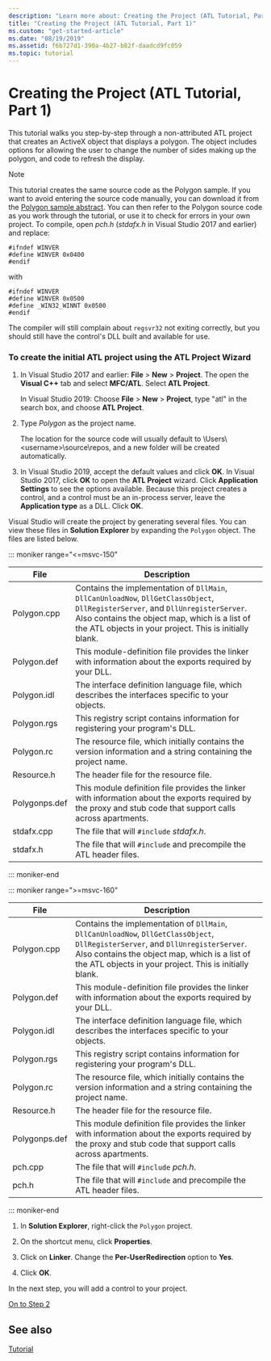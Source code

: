 ```yaml
---
description: "Learn more about: Creating the Project (ATL Tutorial, Part 1)"
title: "Creating the Project (ATL Tutorial, Part 1)"
ms.custom: "get-started-article"
ms.date: "08/19/2019"
ms.assetid: f6b727d1-390a-4b27-b82f-daadcd9fc059
ms.topic: tutorial
---
```

# Creating the Project (ATL Tutorial, Part 1)

This tutorial walks you step-by-step through a non-attributed ATL project that creates an ActiveX object that displays a polygon. The object includes options for allowing the user to change the number of sides making up the polygon, and code to refresh the display.

> [!NOTE]
> This tutorial creates the same source code as the Polygon sample. If you want to avoid entering the source code manually, you can download it from the [Polygon sample abstract](https://github.com/Microsoft/VCSamples/tree/master/VC2008Samples/ATL/Controls/Polygon). You can then refer to the Polygon source code as you work through the tutorial, or use it to check for errors in your own project.
> To compile, open *pch.h* (*stdafx.h* in Visual Studio 2017 and earlier) and replace:
>
> ```
> #ifndef WINVER
> #define WINVER 0x0400
> #endif
> ```
>
> with
>
> ```
> #ifndef WINVER
> #define WINVER 0x0500
> #define _WIN32_WINNT 0x0500
> #endif
> ```
>
> The compiler will still complain about `regsvr32` not exiting correctly, but you should still have the control's DLL built and available for use.

### To create the initial ATL project using the ATL Project Wizard

1. In Visual Studio 2017 and earlier: **File** > **New** > **Project**. The open the **Visual C++** tab and select **MFC/ATL**. Select **ATL Project**.

   In Visual Studio 2019: Choose **File** > **New** > **Project**, type "atl" in the search box, and choose **ATL Project**.

1. Type *Polygon* as the project name.

    The location for the source code will usually default to \Users\\\<username>\source\repos, and a new folder will be created automatically.

1. In Visual Studio 2019, accept the default values and click **OK**.
   In Visual Studio 2017, click **OK** to open the **ATL Project** wizard. Click **Application Settings** to see the options available. Because this project creates a control, and a control must be an in-process server, leave the **Application type** as a DLL. Click **OK**.

Visual Studio will create the project by generating several files. You can view these files in **Solution Explorer** by expanding the `Polygon` object. The files are listed below.

::: moniker range="<=msvc-150"

|File|Description|
|----------|-----------------|
|Polygon.cpp|Contains the implementation of `DllMain`, `DllCanUnloadNow`, `DllGetClassObject`, `DllRegisterServer`, and `DllUnregisterServer`. Also contains the object map, which is a list of the ATL objects in your project. This is initially blank.|
|Polygon.def|This module-definition file provides the linker with information about the exports required by your DLL.|
|Polygon.idl|The interface definition language file, which describes the interfaces specific to your objects.|
|Polygon.rgs|This registry script contains information for registering your program's DLL.|
|Polygon.rc|The resource file, which initially contains the version information and a string containing the project name.|
|Resource.h|The header file for the resource file.|
|Polygonps.def|This module definition file provides the linker with information about the exports required by the proxy and stub code that support calls across apartments.|
|stdafx.cpp|The file that will `#include` *stdafx.h*.|
|stdafx.h|The file that will `#include` and precompile the ATL header files.|

::: moniker-end

::: moniker range=">=msvc-160"

|File|Description|
|----------|-----------------|
|Polygon.cpp|Contains the implementation of `DllMain`, `DllCanUnloadNow`, `DllGetClassObject`, `DllRegisterServer`, and `DllUnregisterServer`. Also contains the object map, which is a list of the ATL objects in your project. This is initially blank.|
|Polygon.def|This module-definition file provides the linker with information about the exports required by your DLL.|
|Polygon.idl|The interface definition language file, which describes the interfaces specific to your objects.|
|Polygon.rgs|This registry script contains information for registering your program's DLL.|
|Polygon.rc|The resource file, which initially contains the version information and a string containing the project name.|
|Resource.h|The header file for the resource file.|
|Polygonps.def|This module definition file provides the linker with information about the exports required by the proxy and stub code that support calls across apartments.|
|pch.cpp|The file that will `#include` *pch.h*.|
|pch.h|The file that will `#include` and precompile the ATL header files.|

::: moniker-end

1. In **Solution Explorer**, right-click the `Polygon` project.

1. On the shortcut menu, click **Properties**.

1. Click on **Linker**. Change the **Per-UserRedirection** option to **Yes**.

1. Click **OK**.

In the next step, you will add a control to your project.

[On to Step 2](../atl/adding-a-control-atl-tutorial-part-2.md)

## See also

[Tutorial](../atl/active-template-library-atl-tutorial.md)
